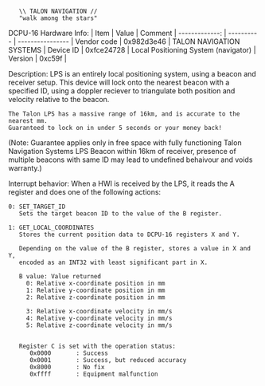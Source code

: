 ```

   \\ TALON NAVIGATION //
   "walk among the stars"
```


DCPU-16 Hardware Info:
|     Item       |   Value    |   Comment
| -------------: | ---------- | ----------------
|    Vendor code | 0x982d3e46 | TALON NAVIGATION SYSTEMS
|      Device ID | 0xfce24728 | Local Positioning System (navigator)
|        Version | 0xc59f     |

Description:
    LPS is an entirely local positioning system, using a beacon and receiver
    setup. This device will lock onto the nearest beacon with a specified ID,
    using a doppler reciever to triangulate both position and velocity relative
    to the beacon.

    The Talon LPS has a massive range of 16km, and is accurate to the nearest mm.
    Guaranteed to lock on in under 5 seconds or your money back!
(Note: Guarantee applies only in free space with fully functioning Talon Navigation
Systems LPS Beacon within 16km of receiver, presence of multiple beacons with same ID
may lead to undefined behaivour and voids warranty.)

Interrupt behavior:
    When a HWI is received by the LPS, it reads the A register and does one
    of the following actions:

    0: SET_TARGET_ID
       Sets the target beacon ID to the value of the B register.

    1: GET_LOCAL_COORDINATES
       Stores the current position data to DCPU-16 registers X and Y.

       Depending on the value of the B register, stores a value in X and Y,
       encoded as an INT32 with least significant part in X.

       B value: Value returned
         0: Relative x-coordinate position in mm
         1: Relative y-coordinate position in mm
         2: Relative z-coordinate position in mm

         3: Relative x-coordinate velocity in mm/s
         4: Relative y-coordinate velocity in mm/s
         5: Relative z-coordinate velocity in mm/s


       Register C is set with the operation status:
          0x0000       : Success
          0x0001       : Success, but reduced accuracy
          0x8000       : No fix
          0xffff       : Equipment malfunction

